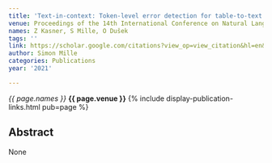 ```yaml
---
title: 'Text-in-context: Token-level error detection for table-to-text generation'
venue: Proceedings of the 14th International Conference on Natural Language …, 2021
names: Z Kasner, S Mille, O Dušek
tags: ''
link: https://scholar.google.com/citations?view_op=view_citation&hl=en&user=hg8-G68AAAAJ&pagesize=100&sortby=pubdate&citation_for_view=hg8-G68AAAAJ:r0BpntZqJG4C
author: Simon Mille
categories: Publications
year: '2021'

---
```


*{{ page.names }}*
**{{ page.venue }}**
{% include display-publication-links.html pub=page %}
## Abstract

None